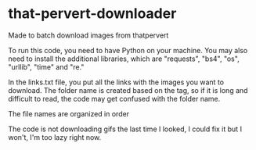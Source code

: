 # that-pervert-downloader
Made to batch download images from thatpervert

To run this code, you need to have Python on your machine. You may also need to install the additional libraries, which are "requests", "bs4", "os", "urllib", "time" and "re."

In the links.txt file, you put all the links with the images you want to download. The folder name is created based on the tag, so if it is long and difficult to read, the code may get confused with the folder name.

The file names are organized in order

The code is not downloading gifs the last time I looked, I could fix it but I won't, I'm too lazy right now.
